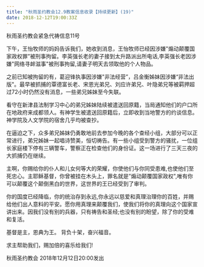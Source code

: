 ```yaml
---
title: "秋雨圣约教会12.9教案信息收录【持续更新】(19)"
date: 2018-12-12T19:00:33Z
---
```


秋雨圣约教会紧急代祷信息11号

下午，王怡牧师的妈妈告诉我们，她收到消息，王怡牧师已经因涉嫌"煽动颠覆国家政权罪”被刑事拘留。李英强长老的妻子接到太升路派出所电话,李英强长老因涉嫌"网络寻衅滋事"被刑事拘留,请妻子明天去领取他的个人物品。

之前已知被拘留的有，葛迎锋执事因涉嫌"非法经营”，吕金衡姊妹因涉嫌“非法出版"。最早被抓捕的覃德富长老、宋恩光弟兄、刘应许弟兄、叶隐弟兄等被羁押超过72小时仍然没有消息，一些弟兄姊妹至今失联。

看守在新津县法制学习中心的弟兄姊妹陆续被遣送回原籍，当局通知他们的户口所在地政府来成都领人。有神学生被遣送回原籍后，立即收到当地警方的约谈信息。神学院及人文学院的宿舍几乎均被查抄。

在逼迫之下，众多弟兄姊妹仍勇敢地前去参加今晚的各个查经小组，大部分可以正常进行，弟兄姊妹一起唱诗赞美，恒切祷告。有一些小组受到警方的骚扰，一位组长家庭楼下停有三辆警车，警察正在检查他们的身份证。这一场进行了三天三夜的大抓捕仍在继续。

主啊，你赐给你的仆人和儿女何等大的荣耀，你使他们与你同受患难,也使他们至死忠心。主耶稣基督，你曾被挂在木头上，罪名就是”煽动颠覆国家政权",唯有你可以颠覆这个颠倒黑白的世界，这世界的王已经受到了审判。

你的国度已经降临，你的统治存到永远,你永远以慈爱和真理治理你的百姓，并赐给他们出人意料的平安。愿你用真理来颠覆我们，使我们将你的真理向这个国家宣讲出来。因我们没有别的兵器，只有祷告和圣经;也没有别的盼望，除了你的受难和复活。

基督是主，恩典为王。
背负十架，奋兴福音。

求主帮助我们，赐加倍的喜乐给我们!

秋雨圣约教会
2018年12月12日20:00发出
